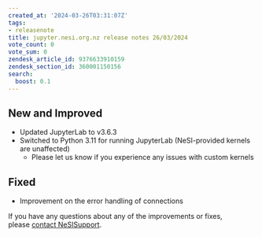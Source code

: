 ```yaml
---
created_at: '2024-03-26T03:31:07Z'
tags:
- releasenote
title: jupyter.nesi.org.nz release notes 26/03/2024
vote_count: 0
vote_sum: 0
zendesk_article_id: 9376633910159
zendesk_section_id: 360001150156
search:
  boost: 0.1
---
```


## New and Improved

- Updated JupyterLab to v3.6.3
- Switched to Python 3.11 for running JupyterLab (NeSI-provided
    kernels are unaffected)
    - Please let us know if you experience any issues with custom
        kernels

## Fixed

- Improvement on the error handling of connections

If you have any questions about any of the improvements or fixes,
please [contact NeSISupport](mailto:support@nesi.org.nz "mailto:support@nesi.org.nz").
